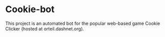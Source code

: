 # Cookie-bot
This project is an automated bot for the popular web-based game Cookie Clicker (hosted at orteil.dashnet.org).
